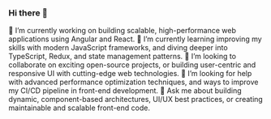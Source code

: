 ### Hi there 👋


🔭 I’m currently working on building scalable, high-performance web applications using Angular and React.
🌱 I’m currently learning improving my skills with modern JavaScript frameworks, and diving deeper into TypeScript, Redux, and state management patterns.
👯 I’m looking to collaborate on exciting open-source projects, or building user-centric and responsive UI with cutting-edge web technologies.
🤔 I’m looking for help with advanced performance optimization techniques, and ways to improve my CI/CD pipeline in front-end development.
💬 Ask me about building dynamic, component-based architectures, UI/UX best practices, or creating maintainable and scalable front-end code.
